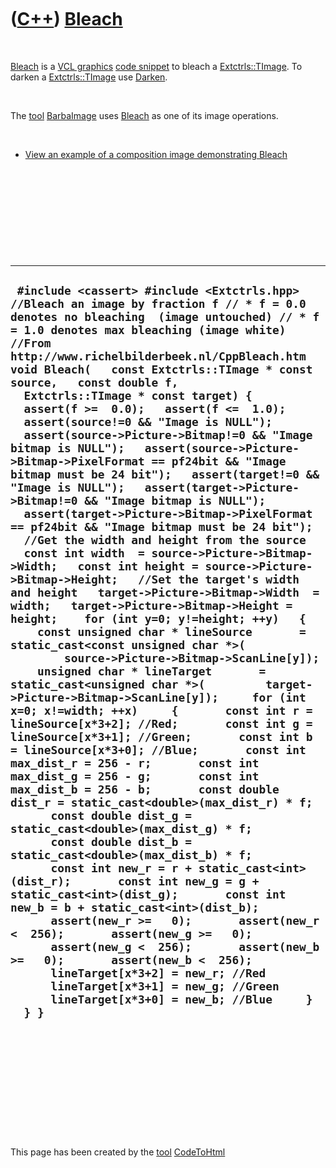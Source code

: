 



 

 

 

 

 

([C++](Cpp.htm)) [Bleach](CppBleach.htm)
========================================

 

[Bleach](CppBleach.htm) is a [VCL graphics](CppVclGraphics.htm) [code
snippet](CppVclCodeSnippets.htm) to bleach a
[Extctrls::TImage](CppTImage.htm). To darken a
[Extctrls::TImage](CppTImage.htm) use [Darken](CppDarken.htm).

 

The [tool](Tools.htm) [BarbaImage](ToolBarbaImage.htm) uses
[Bleach](CppBleach.htm) as one of its image operations.

 

-   [View an example of a composition image demonstrating
    Bleach](CppBleach.png)

 

 

 

 

 

  -------------------------------------------------------------------------------------------------------------------------------------------------------------------------------------------------------------------------------------------------------------------------------------------------------------------------------------------------------------------------------------------------------------------------------------------------------------------------------------------------------------------------------------------------------------------------------------------------------------------------------------------------------------------------------------------------------------------------------------------------------------------------------------------------------------------------------------------------------------------------------------------------------------------------------------------------------------------------------------------------------------------------------------------------------------------------------------------------------------------------------------------------------------------------------------------------------------------------------------------------------------------------------------------------------------------------------------------------------------------------------------------------------------------------------------------------------------------------------------------------------------------------------------------------------------------------------------------------------------------------------------------------------------------------------------------------------------------------------------------------------------------------------------------------------------------------------------------------------------------------------------------------------------------------------------------------------------------------------------------------------------------------------------------------------------------------------------------------------------------------------------------------------------------------------------------------------------------------------------------------------------------------------------------------------------------------------------------------------------------------------------------------
  ` #include <cassert> #include <Extctrls.hpp>  //Bleach an image by fraction f // * f = 0.0 denotes no bleaching  (image untouched) // * f = 1.0 denotes max bleaching (image white) //From http://www.richelbilderbeek.nl/CppBleach.htm void Bleach(   const Extctrls::TImage * const source,   const double f,                      Extctrls::TImage * const target) {   assert(f >=  0.0);   assert(f <=  1.0);   assert(source!=0 && "Image is NULL");   assert(source->Picture->Bitmap!=0 && "Image bitmap is NULL");   assert(source->Picture->Bitmap->PixelFormat == pf24bit && "Image bitmap must be 24 bit");   assert(target!=0 && "Image is NULL");   assert(target->Picture->Bitmap!=0 && "Image bitmap is NULL");   assert(target->Picture->Bitmap->PixelFormat == pf24bit && "Image bitmap must be 24 bit");   //Get the width and height from the source   const int width  = source->Picture->Bitmap->Width;   const int height = source->Picture->Bitmap->Height;   //Set the target's width and height   target->Picture->Bitmap->Width  = width;   target->Picture->Bitmap->Height = height;    for (int y=0; y!=height; ++y)   {     const unsigned char * lineSource       = static_cast<const unsigned char *>(         source->Picture->Bitmap->ScanLine[y]);     unsigned char * lineTarget       = static_cast<unsigned char *>(         target->Picture->Bitmap->ScanLine[y]);     for (int x=0; x!=width; ++x)     {       const int r = lineSource[x*3+2]; //Red;       const int g = lineSource[x*3+1]; //Green;       const int b = lineSource[x*3+0]; //Blue;       const int max_dist_r = 256 - r;       const int max_dist_g = 256 - g;       const int max_dist_b = 256 - b;       const double dist_r = static_cast<double>(max_dist_r) * f;       const double dist_g = static_cast<double>(max_dist_g) * f;       const double dist_b = static_cast<double>(max_dist_b) * f;       const int new_r = r + static_cast<int>(dist_r);       const int new_g = g + static_cast<int>(dist_g);       const int new_b = b + static_cast<int>(dist_b);       assert(new_r >=   0);       assert(new_r <  256);       assert(new_g >=   0);       assert(new_g <  256);       assert(new_b >=   0);       assert(new_b <  256);       lineTarget[x*3+2] = new_r; //Red       lineTarget[x*3+1] = new_g; //Green       lineTarget[x*3+0] = new_b; //Blue     }   } }`
  -------------------------------------------------------------------------------------------------------------------------------------------------------------------------------------------------------------------------------------------------------------------------------------------------------------------------------------------------------------------------------------------------------------------------------------------------------------------------------------------------------------------------------------------------------------------------------------------------------------------------------------------------------------------------------------------------------------------------------------------------------------------------------------------------------------------------------------------------------------------------------------------------------------------------------------------------------------------------------------------------------------------------------------------------------------------------------------------------------------------------------------------------------------------------------------------------------------------------------------------------------------------------------------------------------------------------------------------------------------------------------------------------------------------------------------------------------------------------------------------------------------------------------------------------------------------------------------------------------------------------------------------------------------------------------------------------------------------------------------------------------------------------------------------------------------------------------------------------------------------------------------------------------------------------------------------------------------------------------------------------------------------------------------------------------------------------------------------------------------------------------------------------------------------------------------------------------------------------------------------------------------------------------------------------------------------------------------------------------------------------------------------------

 

 

 

 

 





 




This page has been created by the [tool](Tools.htm)
[CodeToHtml](ToolCodeToHtml.htm)
